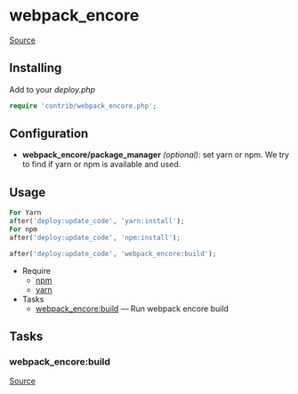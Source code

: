 <!-- DO NOT EDIT THIS FILE! -->
<!-- Instead edit contrib/webpack_encore.php -->
<!-- Then run bin/docgen -->

# webpack_encore

[Source](/contrib/webpack_encore.php)


## Installing

Add to your _deploy.php_

```php
require 'contrib/webpack_encore.php';
```

## Configuration

- **webpack_encore/package_manager** *(optional)*: set yarn or npm. We try to find if yarn or npm is available and used.

## Usage

```php
For Yarn
after('deploy:update_code', 'yarn:install');
For npm
after('deploy:update_code', 'npm:install');

after('deploy:update_code', 'webpack_encore:build');
```


* Require
  * [npm](/docs/contrib/npm.md)
  * [yarn](/docs/contrib/yarn.md)
* Tasks
  * [webpack_encore:build](#webpack_encorebuild) — Run webpack encore build


## Tasks
### webpack_encore:build
[Source](https://github.com/deployphp/deployer/search?q=%22webpack_encore%3Abuild%22+in%3Afile+language%3Aphp+path%3Acontrib+filename%3Awebpack_encore.php)




